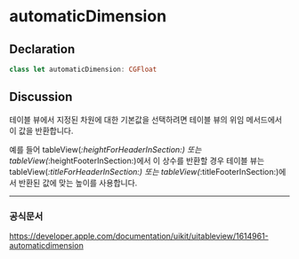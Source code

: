 # automaticDimension

## Declaration

```swift
class let automaticDimension: CGFloat
```

## Discussion

테이블 뷰에서 지정된 차원에 대한 기본값을 선택하려면 테이블 뷰의 위임 메서드에서 이 값을 반환합니다.

예를 들어 tableView(_:heightForHeaderInSection:) 또는 tableView(_:heightFooterInSection:)에서 이 상수를 반환할 경우 테이블 뷰는 tableView(_:titleForHeaderInSection:) 또는 tableView(_:titleFooterInSection:)에서 반환된 값에 맞는 높이를 사용합니다.

---

### 공식문서

https://developer.apple.com/documentation/uikit/uitableview/1614961-automaticdimension
